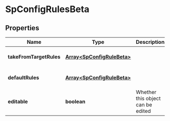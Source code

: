 # SpConfigRulesBeta

## Properties

Name | Type | Description | Notes
------------ | ------------- | ------------- | -------------
**takeFromTargetRules** | [**Array&lt;SpConfigRuleBeta&gt;**](SpConfigRuleBeta.md) |  | [optional] [default to undefined]
**defaultRules** | [**Array&lt;SpConfigRuleBeta&gt;**](SpConfigRuleBeta.md) |  | [optional] [default to undefined]
**editable** | **boolean** | Whether this object can be edited | [optional] [default to false]

